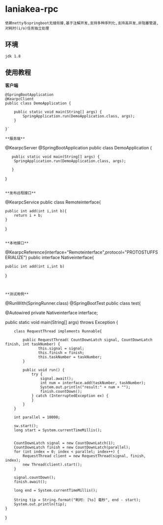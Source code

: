 # laniakea-rpc #

`依赖netty与springboot无缝衔接,基于注解开发,支持多种序列化,支持高并发,非阻塞管道,对耗时(i/o)任务独立处理`

## 环境 ##

`jdk 1.8` 



## 使用教程 ##

**客户端**
```
@SpringBootApplication
@KearpcClient
public class DemoApplication {

	public static void main(String[] args) {
		SpringApplication.run(DemoApplication.class, args);
	}
	
}`

**服务端**
```
@KearpcServer
@SpringBootApplication
public class DemoApplication {

       public static void main(String[] args) {
		SpringApplication.run(DemoApplication.class, args);
		
       }
}
```

**发布远程接口**
```
@KearpcService
public class Remoteinterface{

    public int add(int i,int b){
        return i + b;
    }
    
}
```

**本地接口**
```
@KearpcReference(interface="Remoteinterface",protocol="PROTOSTUFFSERIALIZE")
public interface Nativeinterface{

    public int add(int i,int b)
    
}
```


**测试用例**
```
@RunWith(SpringRunner.class)
@SpringBootTest
public class test{

@Autowired
private Nativeinterface interface;

public static void main(String[] args) throws Exception {

        class RequestThread implements Runnable{
        
            public RequestThread( CountDownLatch signal, CountDownLatch finish, int taskNumber) {
                   this.signal = signal;
                   this.finish = finish;
                   this.taskNumber = taskNumber;
            }
                
            public void run() {
                try {
                    signal.await();
                    int num = interface.add(taskNumber, taskNumber);
                    System.out.println("result:" + num + "");
                    finish.countDown();
                } catch (InterruptedException ex) {
                }
            }
        }
	
        int parallel = 10000;

        sw.start();
        long start = System.currentTimeMillis();


        CountDownLatch signal = new CountDownLatch(1);
        CountDownLatch finish = new CountDownLatch(parallel);
        for (int index = 0; index < parallel; index++) {
            RequestThread client = new RequestThread(signal, finish, index);
            new Thread(client).start();
        }
        
        signal.countDown();
        finish.await();
        
        long end = System.currentTimeMillis();

        String tip = String.format("耗时: [%s] 毫秒", end - start);
        System.out.println(tip);
    }
}
```


